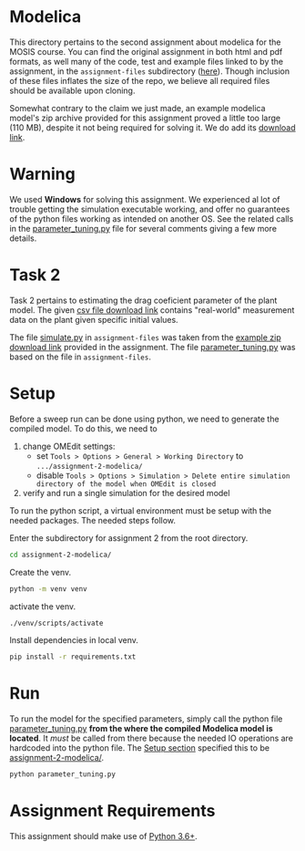 # Modelica

This directory pertains to the second assignment about modelica for the MOSIS course. 
You can find the original assignment in both html and pdf formats, as well many of the code, test and example files linked to by the assignment, in the `assignment-files` subdirectory ([here](/assignment-2-modelica/assignment-files/)). Though inclusion of these files inflates the size of the repo, we believe all required files should be available upon cloning.

Somewhat contrary to the claim we just made, an example modelica model's zip archive provided for this assignment proved a little too large (110 MB), despite it not being required for solving it. We do add its [download link](http://msdl.uantwerpen.be/people/hv/teaching/MoSIS/assignments/Modelica/example.zip).

# Warning

We used **Windows** for solving this assignment. We experienced al lot of trouble getting the simulation executable working, and offer no guarantees of the python files working as intended on another OS. See the related calls in the [parameter_tuning.py](/assignment-2-modelica/parameter_tuning.py) file for several comments giving a few more details.

# Task 2

Task 2 pertains to estimating the drag coeficient parameter of the plant model. 
The given [csv file download link](http://msdl.uantwerpen.be/people/hv/teaching/MoSIS/assignments/Modelica/deceleration_data.csv) contains "real-world" measurement data on the plant given specific initial values.

The file [simulate.py](/assignment-2-modelica/assignment-files/simulate.py) in `assignment-files` was taken from the [example zip download link](http://msdl.uantwerpen.be/people/hv/teaching/MoSIS/assignments/Modelica/example.zip) provided in the assignment. The file [parameter_tuning.py](/assignment-2-modelica/parameter_tuning.py) was based on the file in `assignment-files`.

# Setup

Before a sweep run can be done using python, we need to generate the compiled model. To do this, we need to

1) change OMEdit settings:
    * set `Tools > Options > General > Working Directory` to `.../assignment-2-modelica/`
    * disable `Tools > Options > Simulation > Delete entire simulation directory of the model when OMEdit is closed`
2) verify and run a single simulation for the desired model

To run the python script, a virtual environment must be setup with the needed packages. The needed steps follow.

Enter the subdirectory for assignment 2 from the root directory.
```sh
cd assignment-2-modelica/
```

Create the venv.
```sh
python -m venv venv
```

activate the venv.
```sh
./venv/scripts/activate
```

Install dependencies in local venv.
```sh
pip install -r requirements.txt
```

# Run

To run the model for the specified parameters, simply call the python file [parameter_tuning.py](/assignment-2-modelica/parameter_tuning.py) **from the where the compiled Modelica model is located**. It *must* be called from there because the needed IO operations are hardcoded into the python file. The [Setup section](#setup) specified this to be [assignment-2-modelica/](/assignment-2-modelica/).

```sh
python parameter_tuning.py
```

# Assignment Requirements

This assignment should make use of [Python 3.6+](https://www.python.org/).